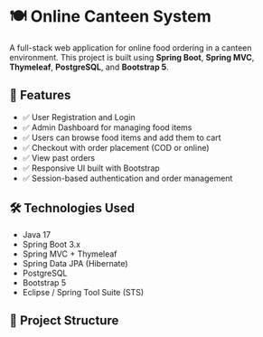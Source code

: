 # 🍽️ Online Canteen System

A full-stack web application for online food ordering in a canteen environment.
This project is built using **Spring Boot**, **Spring MVC**, **Thymeleaf**, **PostgreSQL**, and **Bootstrap 5**.

## 🚀 Features

- ✅ User Registration and Login
- ✅ Admin Dashboard for managing food items
- ✅ Users can browse food items and add them to cart
- ✅ Checkout with order placement (COD or online)
- ✅ View past orders
- ✅ Responsive UI built with Bootstrap
- ✅ Session-based authentication and order management

## 🛠️ Technologies Used

- Java 17
- Spring Boot 3.x
- Spring MVC + Thymeleaf
- Spring Data JPA (Hibernate)
- PostgreSQL
- Bootstrap 5
- Eclipse / Spring Tool Suite (STS)

## 📁 Project Structure






